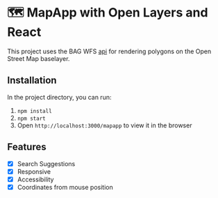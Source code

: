 # 🗺️ MapApp with Open Layers and React

This project uses the BAG WFS [api](https://geodata.nationaalgeoregister.nl/bag/wfs/v1_1?request=getCapabilities&service=WFS) for rendering polygons on the Open Street Map baselayer.

## Installation

In the project directory, you can run:

1. `npm install`
2. `npm start`
3. Open `http://localhost:3000/mapapp` to view it in the browser

## Features
- [x] Search Suggestions
- [x] Responsive
- [x] Accessibility
- [x] Coordinates from mouse position
